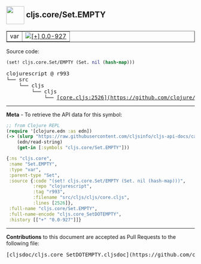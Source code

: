 ## <img width="48px" valign="middle" src="http://i.imgur.com/Hi20huC.png"> cljs.core/Set.EMPTY

 <table border="1">
<tr>

<td>var</td>
<td><a href="https://github.com/cljsinfo/cljs-api-docs/tree/0.0-927"><img valign="middle" alt="[+] 0.0-927" src="https://img.shields.io/badge/+-0.0--927-lightgrey.svg"></a> </td>
</tr>
</table>






Source code:

```clj
(set! cljs.core.Set/EMPTY (Set. nil (hash-map)))
```

 <pre>
clojurescript @ r993
└── src
    └── cljs
        └── cljs
            └── <ins>[core.cljs:2526](https://github.com/clojure/clojurescript/blob/r993/src/cljs/cljs/core.cljs#L2526)</ins>
</pre>


---

__Meta__ - To retrieve the API data for this symbol:

```clj
;; from Clojure REPL
(require '[clojure.edn :as edn])
(-> (slurp "https://raw.githubusercontent.com/cljsinfo/cljs-api-docs/catalog/cljs-api.edn")
    (edn/read-string)
    (get-in [:symbols "cljs.core/Set.EMPTY"]))
```

```clj
{:ns "cljs.core",
 :name "Set.EMPTY",
 :type "var",
 :parent-type "Set",
 :source {:code "(set! cljs.core.Set/EMPTY (Set. nil (hash-map)))",
          :repo "clojurescript",
          :tag "r993",
          :filename "src/cljs/cljs/core.cljs",
          :lines [2526]},
 :full-name "cljs.core/Set.EMPTY",
 :full-name-encode "cljs.core_SetDOTEMPTY",
 :history [["+" "0.0-927"]]}

```

---

__Contributions__ to this document are accepted as Pull Requests to the following file:

 <pre>
[cljsdoc/cljs.core_SetDOTEMPTY.cljsdoc](https://github.com/cljsinfo/cljs-api-docs/blob/master/cljsdoc/cljs.core_SetDOTEMPTY.cljsdoc)
</pre>

